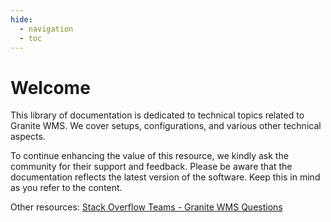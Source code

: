 ```yaml
---
hide:
  - navigation
  - toc
---
```


# Welcome

This library of documentation is dedicated to technical topics related to Granite WMS. We cover setups, configurations, and various other technical aspects.

To continue enhancing the value of this resource, we kindly ask the community for their support and feedback.
Please be aware that the documentation reflects the latest version of the software. Keep this in mind as you refer to the content.

Other resources:
[Stack Overflow Teams - Granite WMS Questions](https://stackoverflowteams.com/c/granitewms/questions)
